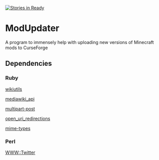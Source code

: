 [![Stories in Ready](https://badge.waffle.io/elifoster/ModUpdater.png?label=ready&title=Ready)](https://waffle.io/elifoster/ModUpdater)
# ModUpdater
A program to immensely help with uploading new versions of Minecraft mods to CurseForge

## Dependencies
### Ruby
[wikiutils](https://github.com/elifoster/satanicbot)

[mediawiki_api](https://github.com/wikimedia/mediawiki-ruby-api)

[multipart-post](https://github.com/nicksieger/multipart-post)

[open_uri_redirections](https://github.com/open-uri-redirections/open_uri_redirections)

[mime-types](https://github.com/mime-types/ruby-mime-types/)

### Perl
[WWW::Twitter](http://search.cpan.org/~dannyt/WWW-Twitter-1.3/lib/WWW/Twitter.pm)
